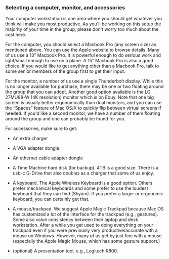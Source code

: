 ### Selecting a computer, monitor, and accessories
Your computer workstation is one area where you should get whatever you think will make you most productive. As you'll be working on this setup the majority of your time in the group, please don't worry too much about the cost here.

For the computer, you should select a Macbook Pro (any screen size) as mentioned above. You can use the Apple website to browse details. Many of us use a 13” Macbook Pro. It is powerful enough to do serious work and light/small enough to use on a plane. A 15” Macbook Pro is also a good choice. If you would like to get anything other than a Macbook Pro, talk to some senior members of the group first to get their input.

For the monitor, a number of us use a single Thunderbolt display. While this is no longer available for purchase, there may be one or two floating around the group that you can adopt. Another good option available is the LG 27MU88-W (4K resolution) monitor which is on Ebuy. Note that one big screen is usually better ergonomically than dual monitors, and you can use the “Spaces” feature of Mac OS/X to quickly flip between virtual screens if needed. If you'd like a second monitor, we have a number of them floating around the group and one can probably be found for you.

For accessories, make sure to get:

* An extra charger

* A VGA adapter dongle

* An ethernet cable adapter dongle

* A Time Machine hard disk (for backup). 4TB is a good size. There is a usb-c G-Drive that also doubles as a charger that some of us enjoy.

* A keyboard. The Apple Wireless Keyboard is a good option. Others prefer mechanical keyboards and some prefer to use the loudest keyboard that they can find (Shyam). If you prefer a larger or ergonomic keyboard, you can certainly get that.

* A mouse/trackpad. We suggest Apple Magic Trackpad because Mac OS has customized a lot of the interface for the trackpad (e.g., gestures). Some also value consistency between their laptop and desk workstation. After a while you get used to doing everything on your trackpad even if you were previously very productive/accurate with a mouse on Windows. However, many of us get by just fine with a mouse (especially the Apple Magic Mouse, which has some gesture support.)

* (optional) A presentation tool, e.g., Logitech R800.
